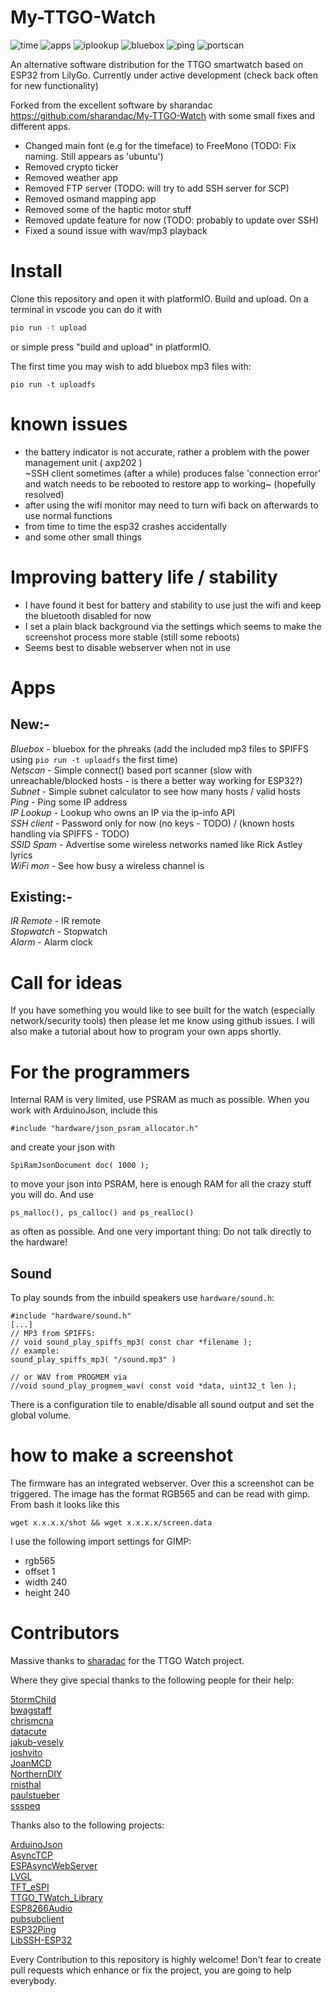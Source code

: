 # My-TTGO-Watch

![time](images/main.png?raw=true "time")
![apps](images/watch.png?raw=true "apps")
![iplookup](images/iplookup.png?raw=true "iplookup")
![bluebox](images/bluebox.png?raw=true "bluebox")
![ping](images/ping.png?raw=true "ping")
![portscan](images/portscan.png?raw=true "portscan")

An alternative software distribution for the TTGO smartwatch based on ESP32 from LilyGo. Currently under active development (check back often for new functionality) 

Forked from the excellent software by sharandac https://github.com/sharandac/My-TTGO-Watch with some small fixes and different apps. 

* Changed main font (e.g for the timeface) to FreeMono (TODO: Fix naming. Still appears as 'ubuntu')
* Removed crypto ticker
* Removed weather app
* Removed FTP server (TODO: will try to add SSH server for SCP) 
* Removed osmand mapping app
* Removed some of the haptic motor stuff
* Removed update feature for now (TODO: probably to update over SSH) 
* Fixed a sound issue with wav/mp3 playback

# Install

Clone this repository and open it with platformIO. Build and upload. On a terminal in vscode you can do it with

```bash
pio run -t upload
```

or simple press "build and upload" in platformIO.

The first time you may wish to add bluebox mp3 files with:

```    
pio run -t uploadfs     
```    

# known issues

* the battery indicator is not accurate, rather a problem with the power management unit ( axp202 )    
~SSH client sometimes (after a while) produces false 'connection error' and watch needs to be rebooted to restore app to working~ (hopefully resolved)          
* after using the wifi monitor may need to turn wifi back on afterwards to use normal functions    
* from time to time the esp32 crashes accidentally    
* and some other small things    

# Improving battery life / stability

* I have found it best for battery and stability to use just the wifi and keep the bluetooth disabled for now     
* I set a plain black background via the settings which seems to make the screenshot process more stable (still some reboots)    
* Seems best to disable webserver when not in use    

# Apps    

## New:-    
*Bluebox*     - bluebox for the phreaks (add the included mp3 files to SPIFFS using `pio run -t uploadfs` the first time)     
*Netscan*     - Simple connect() based port scanner (slow with unreachable/blocked hosts - is there a better way working for ESP32?)    
*Subnet*      - Simple subnet calculator to see how many hosts / valid hosts    
*Ping*        - Ping some IP address     
*IP Lookup*   - Lookup who owns an IP via the ip-info API    
*SSH client*  - Password only for now (no keys - TODO) / (known hosts handling via SPIFFS - TODO)      
*SSID Spam*   - Advertise some wireless networks named like Rick Astley lyrics     
*WiFi mon*    - See how busy a wireless channel is      

## Existing:-
*IR Remote*   - IR remote     
*Stopwatch*   - Stopwatch     
*Alarm*       - Alarm clock     

# Call for ideas    

If you have something you would like to see built for the watch (especially network/security tools) then please let me know using github issues. I will also make a tutorial about how to program your own apps shortly.     
 
# For the programmers

Internal RAM is very limited, use PSRAM as much as possible. When you work with ArduinoJson, include this

```#include "hardware/json_psram_allocator.h"```

and create your json with

```SpiRamJsonDocument doc( 1000 );```

to move your json into PSRAM, here is enough RAM for all the crazy stuff you will do. And use

```ps_malloc(), ps_calloc() and ps_realloc()```

as often as possible.
And one very important thing: Do not talk directly to the hardware!

## Sound
To play sounds from the inbuild speakers use `hardware/sound.h`:

```
#include "hardware/sound.h"
[...]
// MP3 from SPIFFS:
// void sound_play_spiffs_mp3( const char *filename );
// example:
sound_play_spiffs_mp3( "/sound.mp3" )

// or WAV from PROGMEM via
//void sound_play_progmem_wav( const void *data, uint32_t len );

```

There is a configuration tile to enable/disable all sound output and set the global volume.

# how to make a screenshot
The firmware has an integrated webserver. Over this a screenshot can be triggered. The image has the format RGB565 and can be read with gimp. From bash it looks like this
```
wget x.x.x.x/shot && wget x.x.x.x/screen.data
```
I use the following import settings for GIMP:   
* rgb565
* offset 1
* width 240
* height 240    

# Contributors 

Massive thanks to [sharadac](https://github.com/sharandac/) for the TTGO Watch project.<br> 

Where they give special thanks to the following people for their help:

[5tormChild](https://github.com/5tormChild)<br>
[bwagstaff](https://github.com/bwagstaff)<br>
[chrismcna](https://github.com/chrismcna)<br>
[datacute](https://github.com/datacute)<br>
[jakub-vesely](https://github.com/jakub-vesely)<br>
[joshvito](https://github.com/joshvito)<br>
[JoanMCD](https://github.com/JoanMCD)<br>
[NorthernDIY](https://github.com/NorthernDIY)<br>
[rnisthal](https://github.com/rnisthal)<br>
[paulstueber](https://github.com/paulstueber)<br>
[ssspeq](https://github.com/ssspeq)<br>

Thanks also to the following projects:

[ArduinoJson](https://github.com/bblanchon/ArduinoJson)<br>
[AsyncTCP](https://github.com/me-no-dev/AsyncTCP)<br>
[ESPAsyncWebServer](https://github.com/me-no-dev/ESPAsyncWebServer)<br>
[LVGL](https://github.com/lvgl)<br>
[TFT_eSPI](https://github.com/Bodmer/TFT_eSPI)<br>
[TTGO_TWatch_Library](https://github.com/Xinyuan-LilyGO/TTGO_TWatch_Library)<br>
[ESP8266Audio](https://github.com/earlephilhower/ESP8266Audio)<br>
[pubsubclient](https://github.com/knolleary/pubsubclient)<br>
[ESP32Ping](https://github.com/marian-craciunescu/ESP32Ping)<br>
[LibSSH-ESP32](https://github.com/ewpa/LibSSH-ESP32)<br>

Every Contribution to this repository is highly welcome! Don't fear to create pull requests which enhance or fix the project, you are going to help everybody.
